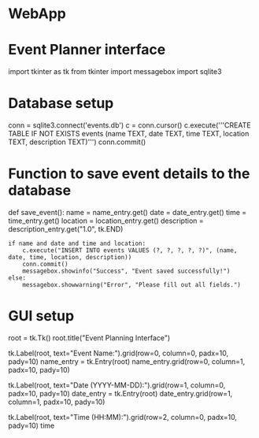 # WebApp
# Event Planner interface
import tkinter as tk
from tkinter import messagebox
import sqlite3

# Database setup
conn = sqlite3.connect('events.db')
c = conn.cursor()
c.execute('''CREATE TABLE IF NOT EXISTS events
             (name TEXT, date TEXT, time TEXT, location TEXT, description TEXT)''')
conn.commit()

# Function to save event details to the database
def save_event():
    name = name_entry.get()
    date = date_entry.get()
    time = time_entry.get()
    location = location_entry.get()
    description = description_entry.get("1.0", tk.END)

    if name and date and time and location:
        c.execute("INSERT INTO events VALUES (?, ?, ?, ?, ?)", (name, date, time, location, description))
        conn.commit()
        messagebox.showinfo("Success", "Event saved successfully!")
    else:
        messagebox.showwarning("Error", "Please fill out all fields.")

# GUI setup
root = tk.Tk()
root.title("Event Planning Interface")

tk.Label(root, text="Event Name:").grid(row=0, column=0, padx=10, pady=10)
name_entry = tk.Entry(root)
name_entry.grid(row=0, column=1, padx=10, pady=10)

tk.Label(root, text="Date (YYYY-MM-DD):").grid(row=1, column=0, padx=10, pady=10)
date_entry = tk.Entry(root)
date_entry.grid(row=1, column=1, padx=10, pady=10)

tk.Label(root, text="Time (HH:MM):").grid(row=2, column=0, padx=10, pady=10)
time


